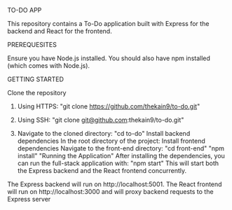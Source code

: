 TO-DO APP

This repository contains a To-Do application built with Express for the backend and React for the frontend.


PREREQUESITES

Ensure you have Node.js installed.
You should also have npm installed (which comes with Node.js).


GETTING STARTED

Clone the repository
1. Using HTTPS:
    "git clone https://github.com/thekain9/to-do.git"

2. Using SSH:
    "git clone git@github.com:thekain9/to-do.git"

3. Navigate to the cloned directory:
        "cd to-do"
    Install backend dependencies
    In the root directory of the project:
    Install frontend dependencies
    Navigate to the front-end directory:
        "cd front-end"
        "npm install"
        "Running the Application"
    After installing the dependencies, you can run the full-stack application with:
        "npm start"
    This will start both the Express backend and the React frontend concurrently.


The Express backend will run on http://localhost:5001.
The React frontend will run on http://localhost:3000 and will proxy backend requests to the Express server